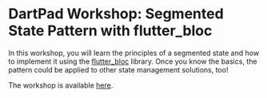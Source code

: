 # DartPad Workshop: Segmented State Pattern with flutter_bloc

In this workshop, you will learn the principles of a segmented state and how to implement it using the [flutter_bloc](https://pub.dev/packages/flutter_bloc) library. Once you know the basics, the pattern could be applied to other state management solutions, too!

The workshop is available [here](https://dartpad.dev/workshops.html?webserver=https://dartpad-ws-segmented-state.web.app).
